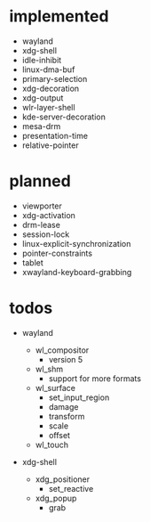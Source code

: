 # implemented

- wayland
- xdg-shell
- idle-inhibit
- linux-dma-buf
- primary-selection
- xdg-decoration
- xdg-output
- wlr-layer-shell
- kde-server-decoration
- mesa-drm
- presentation-time
- relative-pointer

# planned

- viewporter
- xdg-activation
- drm-lease
- session-lock
- linux-explicit-synchronization
- pointer-constraints
- tablet
- xwayland-keyboard-grabbing

# todos

- wayland
  - wl_compositor
    - version 5
  - wl_shm
    - support for more formats
  - wl_surface
    - set_input_region
    - damage
    - transform
    - scale
    - offset
  - wl_touch

- xdg-shell
  - xdg_positioner
    - set_reactive
  - xdg_popup
    - grab

